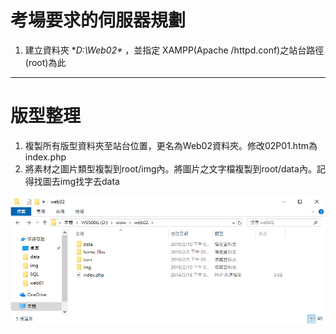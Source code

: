 # 考場要求的伺服器規劃

1. 建立資料夾 **D:\Web02\** ，並指定 XAMPP\(Apache /httpd.conf\)之站台路徑\(root\)為此

---

# 版型整理

1. 複製所有版型資料夾至站台位置，更名為Web02資料夾。修改02P01.htm為index.php
2. 將素材之圖片類型複製到root/img內。將圖片之文字檔複製到root/data內。記得找圖去img找字去data

![](/web02/assets/01.jpg)

